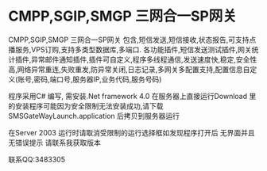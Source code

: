 # CMPP,SGIP,SMGP  三网合一SP网关

CMPP,SGIP,SMGP  三网合一SP网关
包含,短信发送,短信接收,状态报告,可支持点播服务,VPS订购,支持多类型数据库,多端口. 各功能插件,短信发送测试插件,网关统计插件,异常邮件通知插件,插件可自定义,程序多线程通信,发送速度快,稳定,安全性高,网络异常重连,失败重发,防异常关闭,日志记录,多网关多配置支持,配置信息自定义(账号,密码,端口号,服务器IP,业务代码,服务号码)

程序采用C# 编写, 需安装.Net framework 4.0 在服务器上直接运行Download 里的安装程序可能因为安全限制无法安装成功,请下载SMSGateWayLaunch.application 后拷贝到服务器运行

在Server 2003 运行时请取消受限制的运行选择框如发现程序打开后 无界面并且无错误提示 请联系我获取版本

联系QQ:3483305
